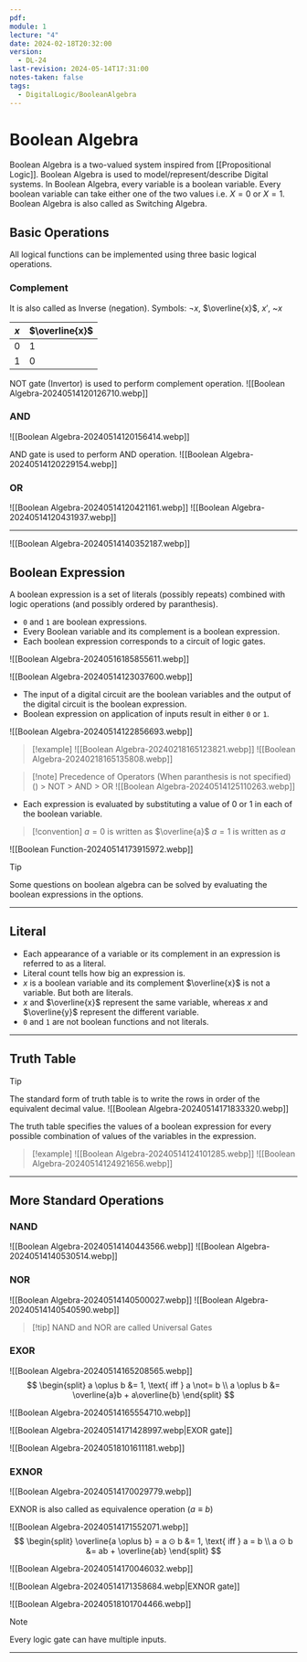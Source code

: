 ```yaml
---
pdf: 
module: 1
lecture: "4"
date: 2024-02-18T20:32:00
version:
  - DL-24
last-revision: 2024-05-14T17:31:00
notes-taken: false
tags:
  - DigitalLogic/BooleanAlgebra
---
```

# Boolean Algebra
Boolean Algebra is a two-valued system inspired from [[Propositional Logic]].
Boolean Algebra is used to model/represent/describe Digital systems.
In Boolean Algebra, every variable is a boolean variable. Every boolean variable can take either one of the two values i.e. $X = 0$ or $X = 1$.
Boolean Algebra is also called as Switching Algebra.

## Basic Operations
All logical functions can be implemented using three basic logical operations.

### Complement
It is also called as Inverse (negation). 
Symbols:  $\neg x$, $\overline{x}$, $x'$, ~$x$ 

| $x$ | $\overline{x}$ |
| --- | -------------- |
| 0   | 1              |
| 1   | 0              |
NOT gate (Invertor) is used to perform complement operation.
![[Boolean Algebra-20240514120126710.webp]]

### AND

![[Boolean Algebra-20240514120156414.webp]]

AND gate is used to perform AND operation.
![[Boolean Algebra-20240514120229154.webp]]

### OR

![[Boolean Algebra-20240514120421161.webp]]
![[Boolean Algebra-20240514120431937.webp]]

---
![[Boolean Algebra-20240514140352187.webp]]

## Boolean Expression
A boolean expression is a set of literals (possibly repeats) combined with logic operations (and possibly ordered by paranthesis).

- `0` and `1` are boolean expressions.
- Every Boolean variable and its complement is a boolean expression.
- Each boolean expression corresponds to a circuit of logic gates. 

![[Boolean Algebra-20240516185855611.webp]]

![[Boolean Algebra-20240514123037600.webp]]

- The input of a digital circuit are the boolean variables and the output of the digital circuit is the boolean expression.
- Boolean expression on application of inputs result in either `0` or `1`.

![[Boolean Algebra-20240514122856693.webp]]

> [!example] 
> ![[Boolean Algebra-20240218165123821.webp]]
> ![[Boolean Algebra-20240218165135808.webp]]

> [!note] Precedence of Operators (When paranthesis is not specified)
> () > NOT > AND > OR
> ![[Boolean Algebra-20240514125110263.webp]]

- Each expression is evaluated by substituting a value of 0 or 1 in each of the boolean variable.

> [!convention] 
> $a = 0$ is written as $\overline{a}$
> $a = 1$ is written as $a$

![[Boolean Function-20240514173915972.webp]]

> [!tip] 
> Some questions on boolean algebra can be solved by evaluating the boolean expressions in the options.

---
## Literal
- Each appearance of a variable or its complement in an expression is referred to as a literal.
- Literal count tells how big an expression is.
- $x$ is a boolean variable and its complement $\overline{x}$ is not a variable. But both are literals.
- $x$ and $\overline{x}$ represent the same variable, whereas $x$ and $\overline{y}$ represent the different variable.
- `0` and `1` are not boolean functions and not literals.

---
## Truth Table

> [!tip] 
> The standard form of truth table is to write the rows in order of the equivalent decimal value.
> ![[Boolean Algebra-20240514171833320.webp]]

The truth table specifies the values of a boolean expression for every possible combination of values of the variables in the expression.

> [!example] 
> ![[Boolean Algebra-20240514124101285.webp]]
> ![[Boolean Algebra-20240514124921656.webp]]

---
## More Standard Operations
### NAND
![[Boolean Algebra-20240514140443566.webp]]
![[Boolean Algebra-20240514140530514.webp]]
### NOR
![[Boolean Algebra-20240514140500027.webp]]
![[Boolean Algebra-20240514140540590.webp]]

> [!tip] NAND and NOR are called Universal Gates

### EXOR
![[Boolean Algebra-20240514165208565.webp]]
$$
\begin{split}
a \oplus b &= 1, \text{ iff } a \not= b \\
a \oplus b &= \overline{a}b + a\overline{b}
\end{split}
$$

![[Boolean Algebra-20240514165554710.webp]]

![[Boolean Algebra-20240514171428997.webp|EXOR gate]]

![[Boolean Algebra-20240518101611181.webp]]
### EXNOR
![[Boolean Algebra-20240514170029779.webp]]

EXNOR is also called as equivalence operation ($a \equiv b$)

![[Boolean Algebra-20240514171552071.webp]]
$$
\begin{split}
\overline{a \oplus b} = a ⊙ b &= 1, \text{ iff } a = b \\
a ⊙ b &= ab + \overline{ab}
\end{split}
$$

![[Boolean Algebra-20240514170046032.webp]]

![[Boolean Algebra-20240514171358684.webp|EXNOR gate]]

![[Boolean Algebra-20240518101704466.webp]]

> [!note] 
> Every logic gate can have multiple inputs.

---

